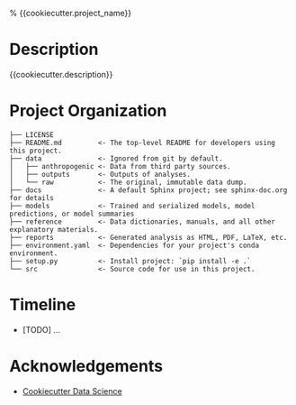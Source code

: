 % {{cookiecutter.project_name}}

Description
==============================

{{cookiecutter.description}}

Project Organization
====================

    ├── LICENSE
    ├── README.md         <- The top-level README for developers using this project.
    ├── data              <- Ignored from git by default.
    │   ├── anthropogenic <- Data from third party sources.
    │   ├── outputs       <- Outputs of analyses.
    │   └── raw           <- The original, immutable data dump.
    ├── docs              <- A default Sphinx project; see sphinx-doc.org for details
    ├── models            <- Trained and serialized models, model predictions, or model summaries
    ├── reference         <- Data dictionaries, manuals, and all other explanatory materials.
    ├── reports           <- Generated analysis as HTML, PDF, LaTeX, etc.
    ├── environment.yaml  <- Dependencies for your project's conda environment.
    ├── setup.py          <- Install project: `pip install -e .`
    └── src               <- Source code for use in this project.


Timeline
========

- [TODO] ...


Acknowledgements
================

- [Cookiecutter Data Science][0]


<!-- LINKS -->

[0]: https://drivendata.github.io/cookiecutter-data-science/

<!-- END -->
